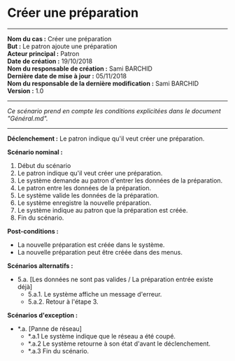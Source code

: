 # Créer une préparation

------

**Nom du cas :** Créer une préparation  
**But :** Le patron ajoute une préparation  
**Acteur principal :** Patron  
**Date de création :** 19/10/2018  
**Nom du responsable de création :** Sami BARCHID  
**Dernière date de mise à jour :** 05/11/2018  
**Nom du responsable de la dernière modification :** Sami BARCHID  
**Version :** 1.0

------

*Ce scénario prend en compte les conditions explicitées dans le document "Général.md".*

------

**Déclenchement :**
Le patron indique qu'il veut créer une préparation.

**Scénario nominal :**
1. Début du scénario
2. Le patron indique qu'il veut créer une préparation.
3. Le système demande au patron d'entrer les données de la préparation.
4. Le patron entre les données de la préparation.
5. Le système valide les données de la préparation.
6. Le système enregistre la nouvelle préparation.
7. Le système indique au patron que la préparation est créée.
8. Fin du scénario.

**Post-conditions :**
- La nouvelle préparation est créée dans le système.
- La nouvelle préparation peut être créée dans des menus.

**Scénarios alternatifs :**
- 5.a. [Les données ne sont pas valides / La préparation entrée existe déjà]
	- 5.a.1. Le système affiche un message d'erreur.
	- 5.a.2. Retour à l'étape 3.

**Scénarios d'exception :**
- \*.a. [Panne de réseau]
	- \*.a.1 Le système indique que le réseau a été coupé.
	- \*.a.2 Le système retourne à son état d'avant le déclenchement.
	- \*.a.3 Fin du scénario.
